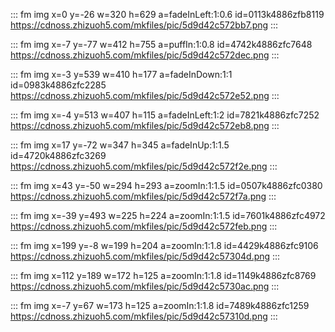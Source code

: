 ::: fm img x=0 y=-26 w=320 h=629 a=fadeInLeft:1:0.6 id=0113k4886zfb8119
https://cdnoss.zhizuoh5.com/mkfiles/pic/5d9d42c572bb7.png
:::

::: fm img x=-7 y=-77 w=412 h=755 a=puffIn:1:0.8 id=4742k4886zfc7648
https://cdnoss.zhizuoh5.com/mkfiles/pic/5d9d42c572dec.png
:::

::: fm img x=-3 y=539 w=410 h=177 a=fadeInDown:1:1 id=0983k4886zfc2285
https://cdnoss.zhizuoh5.com/mkfiles/pic/5d9d42c572e52.png
:::

::: fm img x=-4 y=513 w=407 h=115 a=fadeInLeft:1:2 id=7821k4886zfc7252
https://cdnoss.zhizuoh5.com/mkfiles/pic/5d9d42c572eb8.png
:::

::: fm img x=17 y=-72 w=347 h=345 a=fadeInUp:1:1.5 id=4720k4886zfc3269
https://cdnoss.zhizuoh5.com/mkfiles/pic/5d9d42c572f2e.png
:::

::: fm img x=43 y=-50 w=294 h=293 a=zoomIn:1:1.5 id=0507k4886zfc0380
https://cdnoss.zhizuoh5.com/mkfiles/pic/5d9d42c572f7a.png
:::

::: fm img x=-39 y=493 w=225 h=224 a=zoomIn:1:1.5 id=7601k4886zfc4972
https://cdnoss.zhizuoh5.com/mkfiles/pic/5d9d42c572feb.png
:::

::: fm img x=199 y=-8 w=199 h=204 a=zoomIn:1:1.8 id=4429k4886zfc9106
https://cdnoss.zhizuoh5.com/mkfiles/pic/5d9d42c57304d.png
:::

::: fm img x=112 y=189 w=172 h=125 a=zoomIn:1:1.8 id=1149k4886zfc8769
https://cdnoss.zhizuoh5.com/mkfiles/pic/5d9d42c5730ac.png
:::

::: fm img x=-7 y=67 w=173 h=125 a=zoomIn:1:1.8 id=7489k4886zfc1259
https://cdnoss.zhizuoh5.com/mkfiles/pic/5d9d42c57310d.png
:::
